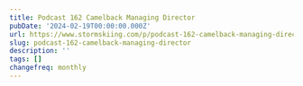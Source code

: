 ```yaml
---
title: Podcast 162 Camelback Managing Director
pubDate: '2024-02-19T00:00:00.000Z'
url: https://www.stormskiing.com/p/podcast-162-camelback-managing-director
slug: podcast-162-camelback-managing-director
description: ''
tags: []
changefreq: monthly
---
```


<!-- Add post content below -->
